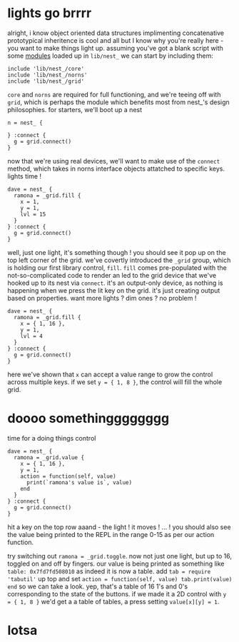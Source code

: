# lights go brrrr

alright, i know object oriented data structures implimenting concatenative prototypical inheritence is cool and all but I know why you're really here - you want to make things light up. assuming you've got a blank script with some [modules](https://github.com/andr-ew/nest_/releases/) loaded up in `lib/nest_` we can start by including them:

```
include 'lib/nest_/core'
include 'lib/nest_/norns'
include 'lib/nest_/grid'
```

`core` and `norns` are required for full functioning, and we're teeing off with `grid`, which is perhaps the module which benefits most from nest_'s design philosophies. for starters, we'll boot up a nest

```
n = nest_ {

} :connect {
  g = grid.connect()
}
```

now that we're using real devices, we'll want to make use of the `connect` method, which takes in norns interface objects attatched to specific keys. lights time !

```
dave = nest_ {
  ramona = _grid.fill {
    x = 1,
    y = 1,
    lvl = 15
  }
} :connect {
  g = grid.connect()
}
```

well, just one light, it's something though ! you should see it pop up on the top left corner of the grid. we've covertly introduced the `_grid` group, which is holding our first library control, `fill`. `fill` comes pre-populated with the not-so-complicated code to render an led to the grid device that we've hooked up to its nest via `connect`. it's an output-only device, as nothing is happening when we press the lit key on the grid. it's just creating output based on properties. want more lights ? dim ones ? no problem !

```
dave = nest_ {
  ramona = _grid.fill {
    x = { 1, 16 },
    y = 1,
    lvl = 4
  }
} :connect {
  g = grid.connect()
}
```

here we've shown that `x` can accept a value range to grow the control across multiple keys. if we set `y = { 1, 8 }`, the control will fill the whole grid.

# doooo somethingggggggg

time for a doing things control

```
dave = nest_ {
  ramona = _grid.value {
    x = { 1, 16 },
    y = 1,
    action = function(self, value) 
      print(`ramona's value is`, value)
    end
  }
} :connect {
  g = grid.connect()
}
```

hit a key on the top row aaand - the light ! it moves ! ... ! you should also see the value being printed to the REPL in the range 0-15 as per our action function.

try switching out `ramona = _grid.toggle`. now not just one light, but up to 16, toggled on and off by fingers. our value is being printed as something like  `table: 0x7fd7fd508010` as indeed it is now a table. add `tab = require 'tabutil'` up top and set `action = function(self, value) tab.print(value) end` so we can take a look. yep, that's a table of 16 1's and 0's corresponding to the state of the buttons. if we made it a 2D control with `y = { 1, 8 }` we'd get a a table of tables, a press setting `value[x][y] = 1`.

# lotsa


